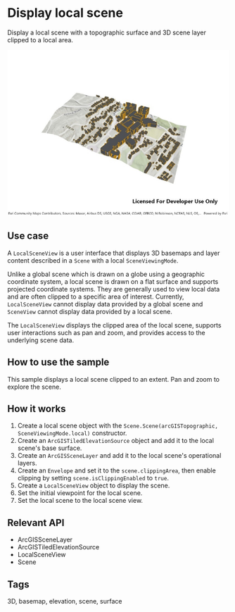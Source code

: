 # Display local scene

Display a local scene with a topographic surface and 3D scene layer clipped to a local area.

![Image of display local scene](displaylocalscene.jpg)

## Use case

A `LocalSceneView` is a user interface that displays 3D basemaps and layer content described in a `Scene` with a local `SceneViewingMode`. 

Unlike a global scene which is drawn on a globe using a geographic coordinate system, a local scene is drawn on a flat surface and supports projected coordinate systems. They are generally used to view local data and are often clipped to a specific area of interest. Currently, `LocalSceneView` cannot display data provided by a global scene and `SceneView` cannot display data provided by a local scene.

The `LocalSceneView` displays the clipped area of the local scene, supports user interactions such as pan and zoom, and provides access to the underlying scene data.

## How to use the sample

This sample displays a local scene clipped to an extent. Pan and zoom to explore the scene.

## How it works

1. Create a local scene object with the `Scene.Scene(arcGISTopographic, SceneViewingMode.local)` constructor.
2. Create an `ArcGISTiledElevationSource` object and add it to the local scene's base surface.
3. Create an `ArcGISSceneLayer` and add it to the local scene's operational layers.
4. Create an `Envelope` and set it to the `scene.clippingArea`, then enable clipping by setting `scene.isClippingEnabled` to `true`.
5. Create a `LocalSceneView` object to display the scene.
6. Set the initial viewpoint for the local scene.
7. Set the local scene to the local scene view.

## Relevant API

* ArcGISSceneLayer
* ArcGISTiledElevationSource
* LocalSceneView
* Scene

## Tags

3D, basemap, elevation, scene, surface

